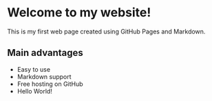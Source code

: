 # Welcome to my website!

This is my first web page created using GitHub Pages and Markdown.

## Main advantages

- Easy to use
- Markdown support
- Free hosting on GitHub
- Hello World!
